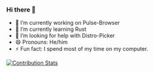 ### Hi there 👋

- 🔭 I’m currently working on Pulse-Browser
- 🌱 I’m currently learning Rust
- 🤔 I’m looking for help with Distro-Picker
- 😄 Pronouns: He/him
- ⚡ Fun fact: I spend most of my time on my computer.

[![Contribution Stats](https://github-contribution-stats.vercel.app/api/?username=PressJump)](https://github.com/PressJump/github-contribution-stats/)


